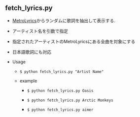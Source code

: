## fetch_lyrics.py

* [MetroLyrics](http://www.metrolyrics.com/)からランダムに歌詞を抽出して表示する.

* アーティスト名を引数で指定

* 指定されたアーティストのMetroLyricsにある全曲を対象にする

* 日本語歌詞にも対応

* Usage

    * `$ python fetch_lyrics.py "Artist Name"`

    * example

        * `$ python fetch_lyrics.py Oasis`

        * `$ python fetch_lyrics.py Arctic Monkeys`

        * `$ python fetch_lyrics.py aimer`
